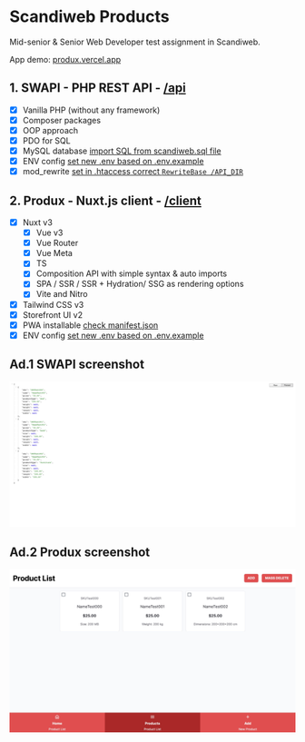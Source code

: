 # Scandiweb Products

Mid-senior & Senior Web Developer test assignment in Scandiweb.

App demo: [produx.vercel.app](https://produx.vercel.app)

## 1. SWAPI - PHP REST API - [/api](api)
- [x] Vanilla PHP (without any framework)
- [x] Composer packages
- [x] OOP approach
- [x] PDO for SQL
- [x] MySQL database [import SQL from scandiweb.sql file](api/database/scandiweb.sql)
- [x] ENV config [set new .env based on .env.example](api/.env.example)
- [x] mod_rewrite [set in .htaccess correct ```RewriteBase /API_DIR```](api/.htaccess)

## 2. Produx - Nuxt.js client - [/client](client)
- [x] Nuxt v3
  - [x] Vue v3
  - [x] Vue Router
  - [x] Vue Meta
  - [x] TS
  - [x] Composition API with simple syntax & auto imports
  - [x] SPA / SSR / SSR + Hydration/ SSG as rendering options
  - [x] Vite and Nitro
- [x] Tailwind CSS v3
- [x] Storefront UI v2
- [x] PWA installable [check manifest.json](client/public/manifest.json)
- [x] ENV config [set new .env based on .env.example](client/.env.example)

## Ad.1 SWAPI screenshot
[!['SWAPI example'](api/swapi-screenshot.png)](api/swapi-screenshot.png 'See SWAPI example screenshot')
## Ad.2 Produx screenshot
[!['Produx example'](client/produx-screenshot.jpg)](client/produx-screenshot.jpg 'See Produx example screenshot')
